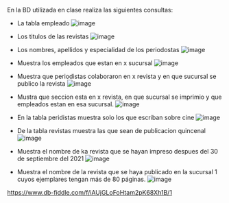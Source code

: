 En la BD utilizada en clase realiza las siguientes consultas:

* La tabla empleado
 ![image](https://user-images.githubusercontent.com/104279806/172027627-3bcef2c6-4327-49bb-be86-4b75f15a4703.png)

* Los titulos de las revistas
![image](https://user-images.githubusercontent.com/104279806/172027702-0f34b653-ba9b-4e8f-a7f5-77a70a096320.png)

* Los nombres, apellidos y especialidad de los periodostas
![image](https://user-images.githubusercontent.com/104279806/172027891-201fc7c4-4c86-480e-bfee-e9c3f6833c6d.png)

* Muestra los empleados que estan en x sucursal
![image](https://user-images.githubusercontent.com/104279806/172028880-1247b87a-40cf-4c10-bca1-8089557b52a2.png)

* Muestra que periodistas colaboraron en x revista y en que sucursal se publico la revista
 ![image](https://user-images.githubusercontent.com/104279806/173190872-3fa3c10f-8cf2-41d8-a8a5-46c633161be6.png)
* Mustra que seccion esta en x revista, en que sucursal se imprimio y que empleados estan en esa sucursal.
![image](https://user-images.githubusercontent.com/104279806/173191570-42df10be-c428-4922-bd9d-f3f26402a168.png)
* En la tabla peridistas muestra solo los que escriban sobre cine
![image](https://user-images.githubusercontent.com/104279806/173191191-381e21a6-7d0c-4677-89b0-f4e363dc798b.png)
* De la tabla revistas muestra las que sean de publicacion 
quincenal
![image](https://user-images.githubusercontent.com/104279806/173191155-e7459213-9bc4-487d-a4d1-92fb65fc1029.png)
* Muestra el nombre de ka revista que se hayan impreso despues del 30 de septiembre del 2021
![image](https://user-images.githubusercontent.com/104279806/173191116-4e23cb31-b456-4bb9-9dfe-f8d5902144b1.png)
* Muestra el nombre de la revista que se haya publicado en la sucursal 1 cuyos ejemplares tengan más de 80 páginas.
![image](https://user-images.githubusercontent.com/104279806/173191061-55dde33b-de3f-4416-8eb1-0f7cba528764.png)

https://www.db-fiddle.com/f/iAUjGLoFoHtam2pK68Xh1B/1

